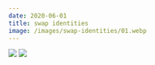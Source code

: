 ```yaml
---
date: 2020-06-01
title: swap identities
image: /images/swap-identities/01.webp
---
```


![](/images/swap-identities/01.webp)
![](/images/swap-identities/02.webp)

